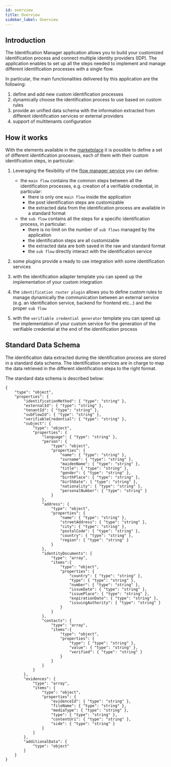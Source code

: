 ```yaml
---
id: overview
title: Overview
sidebar_label: Overview
---
```

## Introduction

The Identification Manager application allows you to build your customized identification process and connect multiple identity providers (IDP). The application enables to set up all the steps needed to implement and manage different identification processes with a single flow.

In particular, the main functionalities delivered by this application are the following:
1. define and add new custom identification processes
2. dynamically choose the identification process to use based on custom rules
3. provide an unified data schema with the information extracted from different identification services or external providers
4. support of multitenants configuration

## How it works

With the elements available in the [marketplace](../../marketplace/overview_marketplace) it is possible to define a set of different identification processes, each of them with their custom identification steps, in particular:
1. Leveraging the flexibility of the [flow manager service](../../runtime_suite/flow-manager-service/overview) you can define:
    - the `main flow` contains the common steps between all the identification processes, e.g. creation of a verifiable credential, in particular:
        - there is only one `main flow` inside the application
        - the post identification steps are customizable
        - the extracted data from the identification process are available in a standard format
    - the `sub flow` contains all the steps for a specific identification process, in particular:
        - there is no limit on the number of `sub flows` managed by the application
        - the identification steps are all customizable
        - the extracted data are both saved in the raw and standard format
        - the `sub flow` directly interact with the identification service

2. some plugins provide a ready to use integration with some identification services
3. with the identification adapter template you can speed up the implementation of your custom integration
4. the `identification router plugin` allows you to define custom rules to manage dynamically the communication between an external service (e.g. an identification service, backend for frontend etc...) and the proper `sub flow`
5. with the `verifiable credential generator` template you can speed up the implementation of your custom service for the generation of the verifiable credential at the end of the identification process

## Standard Data Schema

The identification data extracted during the identification process are stored in a standard data schema.
The identification services are in charge to map the data retrieved in the different identification steps to the right format. 

The standard data schema is described below:
```json5
{
    "type": "object",
    "properties": {
        "identificationMethod": { "type": "string" },
        "externalId": { "type": "string" },
        "tenantId": { "type": "string" },
        "subFlowId": { "type": "string" },
        "verifiableCredential": { "type": "string" },
        "subject": { 
            "type": "object",
            "properties": {
                "language": { "type": "string" },
                "person": {
                    "type": "object",
                    "properties": {
                        "name": { "type": "string" },
                        "surname": { "type": "string" },
                        "maidenName": { "type": "string" },
                        "title": { "type": "string" },
                        "gender": { "type": "string" },
                        "birthPlace": { "type": "string" },
                        "birthDate": { "type": "string" },
                        "nationality": { "type": "string" },
                        "personalNumber": { "type": "string" }
                    }
                },
                "address": {
                    "type": "object",
                    "properties": {
                        "name": { "type": "string" },
                        "streetAddress": { "type": "string" },
                        "city": { "type": "string" },
                        "postalCode": { "type": "string" },
                        "country": { "type": "string" },
                        "region": { "type": "string" }
                    }
                },
                "identityDocuments": {
                    "type": "array",
                    "items":{
                        "type": "object",
                        "properties": {
                            "country": { "type": "string" },
                            "type": { "type": "string" },
                            "number": { "type": "string" },
                            "issueDate": { "type": "string" },
                            "issuePlace": { "type": "string" },
                            "expirationDate": { "type": "string" },
                            "issuingAuthority": { "type": "string" }
                        }
                    }
                },
                "contacts": {
                    "type": "array",
                    "items":{
                        "type": "object",
                        "properties": {
                            "type": { "type": "string" },
                            "value": { "type": "string" },
                            "verified": { "type": "string" }
                        }
                    }
                }
            }
        },
        "evidences": {
            "type": "array",
            "items": {
                "type": "object",
                "properties": {
                    "evidenceId": { "type": "string" },
                    "fileName": { "type": "string" },
                    "mediaType": { "type": "string" },
                    "type": { "type": "string" },
                    "contentUri": { "type": "string" },
                    "side": { "type": "string" }
                }
            }
        },
        "additionalData": {
            "type": "object"
        }
    }
}
```
